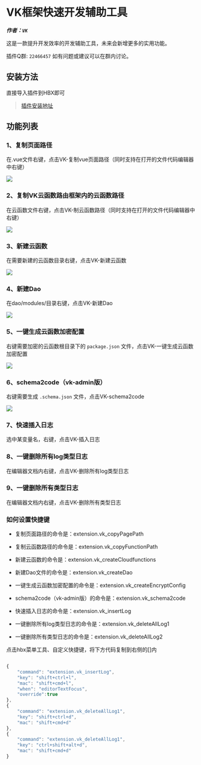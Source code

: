 # VK框架快速开发辅助工具

___作者：`VK`___

这是一款提升开发效率的开发辅助工具，未来会新增更多的实用功能。

插件Q群: `22466457` 如有问题或建议可以在群内讨论。

## 安装方法

直接导入插件到HBX即可

> [插件安装地址](https://ext.dcloud.net.cn/plugin?id=6663)

## 功能列表

### 1、复制页面路径
在.vue文件右键，点击VK-复制vue页面路径（同时支持在打开的文件代码编辑器中右键）

![](https://vkceyugu.cdn.bspapp.com/VKCEYUGU-cf0c5e69-620c-4f3c-84ab-f4619262939f/a55536a0-583b-495d-9cf0-7913c50332c9.png)

### 2、复制VK云函数路由框架内的云函数路径
在云函数文件右键，点击VK-制云函数路径（同时支持在打开的文件代码编辑器中右键）

![](https://vkceyugu.cdn.bspapp.com/VKCEYUGU-cf0c5e69-620c-4f3c-84ab-f4619262939f/6c5262f5-2ed3-43da-95cf-dd558c86dfa8.png)

### 3、新建云函数
在需要新建的云函数目录右键，点击VK-新建云函数

![](https://vkceyugu.cdn.bspapp.com/VKCEYUGU-cf0c5e69-620c-4f3c-84ab-f4619262939f/32c0b56e-1e71-4c2c-8bb6-1dfc966f8342.png)

### 4、新建Dao
在dao/modules/目录右键，点击VK-新建Dao

![](https://vkceyugu.cdn.bspapp.com/VKCEYUGU-cf0c5e69-620c-4f3c-84ab-f4619262939f/066fed7d-11fe-4c72-91a3-a8a0e6390be8.png)

### 5、一键生成云函数加密配置
右键需要加密的云函数根目录下的 `package.json` 文件，点击VK-一键生成云函数加密配置

![](https://vkceyugu.cdn.bspapp.com/VKCEYUGU-cf0c5e69-620c-4f3c-84ab-f4619262939f/1ecf9272-0a67-4248-b8a5-216822d0bd40.png)

### 6、schema2code（vk-admin版）
右键需要生成 `.schema.json` 文件，点击VK-schema2code

![](https://vkceyugu.cdn.bspapp.com/VKCEYUGU-cf0c5e69-620c-4f3c-84ab-f4619262939f/29ead8cb-a775-43f1-a80e-1716b93e6f47.png)

### 7、快速插入日志
选中某变量名，右键，点击VK-插入日志

### 8、一键删除所有log类型日志
在编辑器文档内右键，点击VK-删除所有log类型日志

### 9、一键删除所有类型日志
在编辑器文档内右键，点击VK-删除所有类型日志

### 如何设置快捷键

* 复制页面路径的命令是：extension.vk_copyPagePath

* 复制云函数路径的命令是：extension.vk_copyFunctionPath

* 新建云函数的命令是：extension.vk_createCloudfunctions

* 新建Dao文件的命令是：extension.vk_createDao

* 一键生成云函数加密配置的命令是：extension.vk_createEncryptConfig

* schema2code（vk-admin版）的命令是：extension.vk_schema2code

* 快速插入日志的命令是：extension.vk_insertLog

* 一键删除所有log类型日志的命令是：extension.vk_deleteAllLog1

* 一键删除所有类型日志的命令是：extension.vk_deleteAllLog2

点击hbx菜单工具、自定义快捷键，将下方代码复制到右侧的[]内

```js

{
	"command": "extension.vk_insertLog",
	"key": "shift+ctrl+l",
	"mac": "shift+cmd+l",
	"when": "editorTextFocus",
	"override":true
},
{
	"command": "extension.vk_deleteAllLog1",
	"key": "shift+ctrl+d",
	"mac": "shift+cmd+d"
},
{
	"command": "extension.vk_deleteAllLog1",
	"key": "ctrl+shift+alt+d",
	"mac": "shift+cmd+d"
}
	
```
